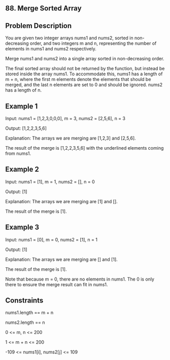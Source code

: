 ## 88. Merge Sorted Array
## Problem Description

You are given two integer arrays nums1 and nums2, sorted in non-decreasing order, and two integers m and n, representing the number of elements in nums1 and nums2 respectively.

Merge nums1 and nums2 into a single array sorted in non-decreasing order.

The final sorted array should not be returned by the function, but instead be stored inside the array nums1. To accommodate this, nums1 has a length of m + n, where the first m elements denote the elements that should be merged, and the last n elements are set to 0 and should be ignored. nums2 has a length of n.



## Example 1

Input: nums1 = [1,2,3,0,0,0], m = 3, nums2 = [2,5,6], n = 3


Output: [1,2,2,3,5,6]

Explanation: The arrays we are merging are [1,2,3] and [2,5,6].

The result of the merge is [1,2,2,3,5,6] with the underlined elements coming from nums1.

## Example 2

Input: nums1 = [1], m = 1, nums2 = [], n = 0

Output: [1]

Explanation: The arrays we are merging are [1] and [].

The result of the merge is [1].
## Example 3

Input: nums1 = [0], m = 0, nums2 = [1], n = 1

Output: [1]

Explanation: The arrays we are merging are [] and [1].

The result of the merge is [1].

Note that because m = 0, there are no elements in nums1. The 0 is only there to ensure the merge result can fit in nums1.

## Constraints

nums1.length == m + n

nums2.length == n

0 <= m, n <= 200

1 <= m + n <= 200

-109 <= nums1[i], nums2[j] <= 109